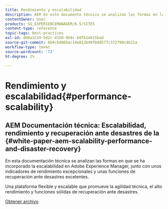 ```yaml
---
title: Rendimiento y escalabilidad
description: AEM En este documento técnico se analizan las formas en las que se ha incorporado la escalabilidad junto con los indicadores de rendimiento y las funciones de recuperación ante desastres.
contentOwner: User
products: SG_EXPERIENCEMANAGER/6.5/SITES
content-type: reference
topic-tags: best-practices
exl-id: d68a3219-5d2c-4150-9b9c-b9fb1e815bad
source-git-commit: 8b4cb4065ec14e813b49fb0d577c372790c9b21a
workflow-type: tm+mt
source-wordcount: '72'
ht-degree: 2%

---
```


# Rendimiento y escalabilidad{#performance-scalability}

## AEM Documentación técnica: Escalabilidad, rendimiento y recuperación ante desastres de la {#white-paper-aem-scalability-performance-and-disaster-recovery}

En esta documentación técnica se analizan las formas en que se ha incorporado la escalabilidad en Adobe Experience Manager, junto con unos indicadores de rendimiento excepcionales y unas funciones de recuperación ante desastres excelentes.

Una plataforma flexible y escalable que promueve la agilidad técnica, el alto rendimiento y funciones sólidas de recuperación ante desastres.

[Obtener archivo](assets/aem_scalability_whitepaperfinal-06122015je.pdf)
